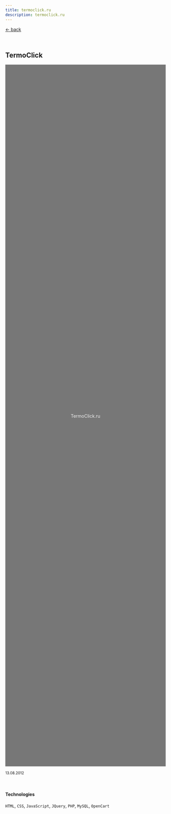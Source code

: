 ```yaml
---
title: termoclick.ru
description: termoclick.ru
---
```


[← back](/work/)

<br/>

## TermoClick

<svg width="100%" height="55vh" xmlns="http://www.w3.org/2000/svg" role="img" aria-label="TermoClick.ru">
  <title>TermoClick.ru</title>
  <rect width="100%" height="100%" fill="#777"></rect>
  <text x="50%" y="50%" fill="#f0f0f0" dy=".5em" text-anchor="middle">TermoClick.ru</text>
</svg>

<sup>13.08.2012</sup>

<br/>

#### Technologies

`HTML`, `CSS`, `JavaScript`, `JQuery`, `PHP`, `MySQL`, `OpenCart`

<br/>
